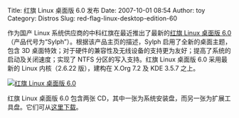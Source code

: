Title: 红旗 Linux 桌面版 6.0 发布
Date: 2007-10-01 08:54
Author: toy
Category: Distros
Slug: red-flag-linux-desktop-edition-60

作为国产 Linux 系统供应商的中科红旗在最近推出了最新的[红旗 Linux 桌面版
6.0](http://www.redflag-linux.com/chanpin/dt6/)（产品代号为“Sylph”）。根据该产品主页的描述，Sylph
启用了全新的桌面主题，包含 3D
桌面特效；对于硬件的兼容性及无线设备的支持更为友好；提高了系统的启动及关闭速度；实现了
NTFS 分区的写入支持。红旗 Linux 桌面版 6.0 采用最新的 Linux 内核（2.6.22
版），建构在 X.Org 7.2 及 KDE 3.5.7 之上。

[![红旗 Linux 桌面版
6.0](http://i.linuxtoy.org/i/2007/10/redflag-dt6_s.jpg)](http://i.linuxtoy.org/i/2007/10/redflag-dt6.jpg)

红旗 Linux 桌面版 6.0 包含两张
CD，其中一张为系统安装盘，而另一张为扩展工具盘。它们可从[这里下载](http://www.redflag-linux.com/xiazai/)。
